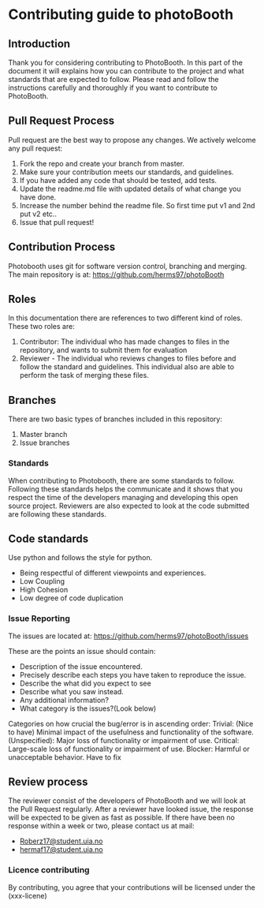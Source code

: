 # Contributing guide to photoBooth

## Introduction
Thank you for considering contributing to PhotoBooth. 
In this part of the document it will explains how you can contribute to the project and what standards that are expected to follow.
Please read and follow the instructions carefully and thoroughly if you want to contribute to PhotoBooth.


## Pull Request Process 
Pull request are the best way to propose any changes. We actively welcome any pull request:
1. Fork the repo and create your branch from master.
1. Make sure your contribution meets our standards, and guidelines.
1. If you have added any code that should be tested, add tests.
1. Update the readme.md file with updated details of what change you have done.
1. Increase the number behind the readme file. So first time put v1 and 2nd put v2 etc..
1. Issue that pull request!

## Contribution Process
Photobooth uses git for software version control, branching and merging. The main repository is at:
https://github.com/herms97/photoBooth

## Roles
In this documentation there are references to two different kind of roles. These two roles are:
1. Contributor: The individual who has made changes to files in the repository, and wants to submit them for evaluation
1. Reviewer - The individual who reviews changes to files before and follow the standard and guidelines.
This individual also are able to perform the task of merging these files.

## Branches
There are two basic types of branches included in this repository:
1. Master branch
2. Issue branches

### Standards
When contributing to Photobooth, there are some standards to follow. 
Following these standards helps the communicate and it shows that you respect the time of the developers managing and developing this open source project.
Reviewers are also expected to look at the code submitted are following these standards.

## Code standards
Use python and follows the style for python.
* Being respectful of different viewpoints and experiences.
* Low Coupling
* High Cohesion
* Low degree of code duplication

### Issue Reporting
The issues are located at:
https://github.com/herms97/photoBooth/issues

These are the points an issue should contain:
* Description of the issue encountered.
* Precisely describe each steps you have taken to reproduce the issue.
* Describe the what did you expect to see
* Describe what you saw instead.
* Any additional information?
* What category is the issues?(Look below)

Categories on how crucial the bug/error is in ascending order:
Trivial: (Nice to have) Minimal impact of the usefulness and functionality of the software.
(Unspecified): Major loss of functionality or impairment of use.
Critical: Large-scale loss of functionality or impairment of use.
Blocker: Harmful or unacceptable behavior. Have to fix

## Review process
The reviewer consist of the developers of PhotoBooth and we will look at the Pull Request regularly. After a reviewer have looked issue, the response will be expected to be given as fast as possible. If there have been no response within a week or two, please contact us at mail:
* Roberz17@student.uia.no
* hermaf17@student.uia.no

### Licence contributing
By contributing, you agree that your contributions will be licensed under the (xxx-licene)
